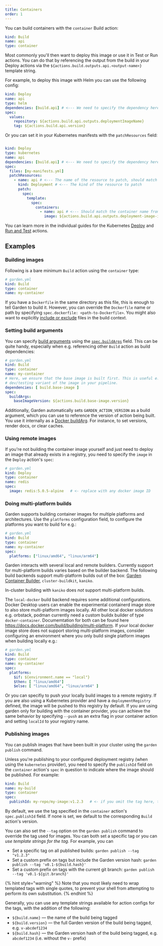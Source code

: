 ```yaml
---
title: Containers
order: 1
---
```


You can build containers with the `container` Build action:

```yaml
kind: Build
name: api
type: container
```

Most commonly you'll then want to deploy this image or use it in Test or Run actions. You can do that by referencing the output from the build in your Deploy actions via the `${actions.build.outputs.api.<output-name>}` template string.

For example, to deploy this image with Helm you can use the following config:

```yaml
kind: Deploy
name: api
type: helm
dependencies: [build.api] # <--- We need to specify the dependency here
spec:
  values:
    repository: ${actions.build.api.outputs.deploymentImageName}
    tag: ${actions.build.api.version}
```

Or you can set it in your Kubernetes manifests with the `patchResources` field:

```yaml

kind: Deploy
type: kubernetes
name: api
dependencies: [build.api] # <--- We need to specify the dependency here
spec:
  files: [my-manifests.yml]
  patchResources:
    - name: api # <--- The name of the resource to patch, should match the name in the K8s manifest
      kind: Deployment # <--- The kind of the resource to patch
      patch:
        spec:
          template:
            spec:
              containers:
                - name: api # <--- Should match the container name from the K8s manifest
                  image: ${actions.build.api.outputs.deployment-image-id} # <--- The output from the Build action
```

You can learn more in the individual guides for the Kubernetes [Deploy](./kubernetes/deploy-k8s-resource.md) and [Run and Test](./kubernetes/run-tests-and-tasks.md) actions.

## Examples


### Building images

Following is a bare minimum `Build` action using the `container` type:

```yaml
# garden.yml
kind: Build
type: container
name: my-container
```

If you have a `Dockerfile` in the same directory as this file, this is enough to tell Garden to build it. However, you can override the `Dockerfile` name or path by specifying `spec.dockerfile: <path-to-Dockerfile>`. You might also want to explicitly [include or exclude](../config-guides/include-exclude.md) files in the build context.

### Setting build arguments

You can specify [build arguments](https://docs.docker.com/engine/reference/commandline/build/#build-arg) using the [`spec.buildArgs`](../reference/action-types/Build/container.md#specbuildargs) field. This can be quite handy, especially when e.g. referencing other `Build` action as build dependencies:

```yaml
# garden.yml
kind: Build
type: container
name: my-container
# Here, we ensure that the base image is built first. This is useful e.g. when you want to build a prod and a
# dev/testing variant of the image in your pipeline.
dependencies: [ build.base-image ]
spec:
  buildArgs:
    baseImageVersion: ${actions.build.base-image.version}
```

Additionally, Garden automatically sets `GARDEN_ACTION_VERSION` as a build argument, which you can use to reference the
version of action being built. You use it internally as
a [Docker buildArg](https://docs.docker.com/engine/reference/commandline/build/#build-arg). For instance, to set
versions, render docs, or clear caches.

### Using remote images

If you're not building the container image yourself and just need to deploy an image that already exists in a registry,
you need to specify the `image` in the `Deploy` action's `spec`:

```yaml
# garden.yml
kind: Deploy
type: container
name: redis
spec:
  image: redis:5.0.5-alpine   # <- replace with any docker image ID
```

### Doing multi-platform builds

Garden supports building container images for multiple platforms and architectures. Use the `platforms` configuration field, to configure the platforms you want to build for e.g.:

```yaml
# garden.yml
kind: Build
type: container
name: my-container
spec:
  platforms: ["linux/amd64", "linux/arm64"]
```

Garden interacts with several local and remote builders. Currently support for multi-platform builds varies based on the builder backend.
The following build backends support multi-platform builds out of the box: [Garden Container Builder](../reference/providers/container.md), `cluster-buildkit`, `kaniko`.

In-cluster building with `kaniko` does *not* support multi-platform builds.

The `local-docker` build backend requires some additional configurations. Docker Desktop users can enable the experimental containerd image store to also store multi-platform images locally. All other local docker solutions e.g. orbstack, podman currently need a custom buildx builder of type `docker-container`. Documemtation for both can be found here https://docs.docker.com/build/building/multi-platform.
If your local docker image store does not support storing multi-platform images, consider configuring an environment where you only build single platform images when building locally e.g.:

```yaml
# garden.yml
kind: Build
type: container
name: my-container
spec:
  platforms:
    $if: ${environment.name == "local"}
    $then: [ "linux/amd64"]
    $else: [ "linux/amd64", "linux/arm64" ]
```

Or you can specifiy to push your locally build images to a remote registry. If you are also using a Kubernetes provider and have a `deploymentRegistry` defined, the image will be pushed to this registry by default. If you are using garden only for building with the container provider, you can achieve the same behavior by specifying `--push` as an extra flag in your container action and setting `localId` to your registry name.

### Publishing images

You can publish images that have been built in your cluster using the `garden publish` command.

Unless you're publishing to your configured deployment registry (when using the `kubernetes` provider), you need to
specify the `publishId` field on the `container` action's `spec` in question to indicate where the image should be
published. For example:

```yaml
kind: Build
name: my-build
type: container
spec:
  publishId: my-repo/my-image:v1.2.3   # <- if you omit the tag here, the Garden action version will be used by default
```

By default, we use the tag specified in the `container` action's `spec.publishId` field. If none is set,
we default to the corresponding `Build` action's version.

You can also set the `--tag` option on the `garden publish` command to override the tag used for images. You can both
set a specific tag or you can _use template strings for the tag_. For example, you can

- Set a specific tag on all published builds: `garden publish --tag "v1.2.3"`
- Set a custom prefix on tags but include the Garden version hash: `garden publish --tag 'v0.1-${build.hash}'`
- Set a custom prefix on tags with the current git branch: `garden publish --tag 'v0.1-${git.branch}'`

{% hint style="warning" %}
Note that you most likely need to wrap templated tags with single quotes, to prevent your shell from attempting to
perform its own substitution.
{% endhint %}

Generally, you can use any template strings available for action configs for the tags, with the addition of the
following:

- `${build.name}` — the name of the build being tagged
- `${build.version}` — the full Garden version of the build being tagged, e.g. `v-abcdef1234`
- `${build.hash}` — the Garden version hash of the build being tagged, e.g. `abcdef1234` (i.e. without the `v-`
  prefix)
